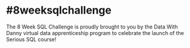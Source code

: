 # #8weeksqlchallenge
The 8 Week SQL Challenge is proudly brought to you by the Data With Danny virtual data apprenticeship program to celebrate the launch of the Serious SQL course!

